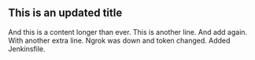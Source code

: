 ## This is an updated title

And this is a content longer than ever.
This is another line.
And add again.
With another extra line.
Ngrok was down and token changed.
Added Jenkinsfile.